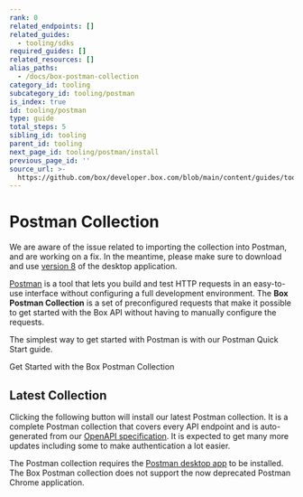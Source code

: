 ```yaml
---
rank: 0
related_endpoints: []
related_guides:
  - tooling/sdks
required_guides: []
related_resources: []
alias_paths:
  - /docs/box-postman-collection
category_id: tooling
subcategory_id: tooling/postman
is_index: true
id: tooling/postman
type: guide
total_steps: 5
sibling_id: tooling
parent_id: tooling
next_page_id: tooling/postman/install
previous_page_id: ''
source_url: >-
  https://github.com/box/developer.box.com/blob/main/content/guides/tooling/postman/index.md
---
```

# Postman Collection

<Message type='warning'>

We are aware of the issue related to importing the collection into Postman,
and are working on a fix. In the meantime, please make sure to download
and use [version 8][v8] of the desktop application.

</Message>

[Postman][postman] is a tool that lets you build and test HTTP requests in an
easy-to-use interface without configuring a full development environment. The
**Box Postman Collection** is a set of preconfigured requests that make it
possible to get started with the Box API without having to manually configure
the requests.

The simplest way to get started with Postman is with our Postman Quick Start guide.

<CTA to='g://tooling/postman/quick-start'>

Get Started with the Box Postman Collection

</CTA>

## Latest Collection

Clicking the following button will install our latest Postman
collection. It is a complete Postman collection that covers every API endpoint
and is auto-generated from our [OpenAPI specification][openapi]. It is expected
to get many more updates including some to make authentication a lot easier.

<Postman anonymous >

</Postman>

<Message warning>

The Postman collection requires the [Postman desktop app][postman] to be
installed. The Box Postman collection does not support the now deprecated
Postman Chrome application.

</Mesage>

[postman]: https://postman.com
[legacy]: https://www.postman.com/collections/768279fde466dffc5511
[openapi]: https://github.com/box/box-openapi
[v8]: https://learning.postman.com/docs/administration/upgrading/#downloading-postman-v8